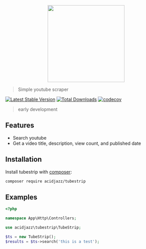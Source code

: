 
<p align="center">
  <img src="https://toppng.com/uploads/preview/youtube-social-media-icon-social-media-icon-png-icone-do-youtube-11562958792oqqewxr6w9.png" width="240px"/>
</p>

> Simple youtube scraper

[![Latest Stable Version](https://poser.pugx.org/acidjazz/tubestrip/version.png)](https://packagist.org/packages/acidjazz/tubestrip)
[![Total Downloads](https://poser.pugx.org/acidjazz/tubestrip/d/total.png)](https://packagist.org/packages/acidjazz/tubestrip)
[![codecov](https://codecov.io/gh/acidjazz/tubestrip/branch/master/graph/badge.svg)](https://codecov.io/gh/acidjazz/tubestrip)

> early development

## Features
* Search youtube
* Get a video title, description, view count, and published date


## Installation

Install tubestrip with [composer](https://getcomposer.org/doc/00-intro.md):
```bash
composer require acidjazz/tubestrip
```
## Examples 

```php
<?php

namespace App\Http\Controllers;

use acidjazz\tubestrip\TubeStrip;

$ts = new TubeStrip();
$results = $ts->search('this is a test');
```

